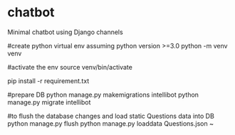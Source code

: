 # chatbot
Minimal chatbot using Django channels

#create python virtual env assuming python version >=3.0
python -m venv venv

#activate the env
source venv/bin/activate

pip install -r requirement.txt

#prepare DB
python manage.py makemigrations intellibot
python manage.py migrate intellibot

#to flush the database changes and load static Questions data into DB
python manage.py flush
python manage.py loaddata Questions.json
~


